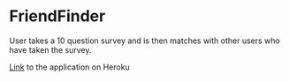 # FriendFinder

User takes a 10 question survey and is then matches with other users who have taken the survey.

[Link](https://glacial-citadel-23214.herokuapp.com/) to the application on Heroku
